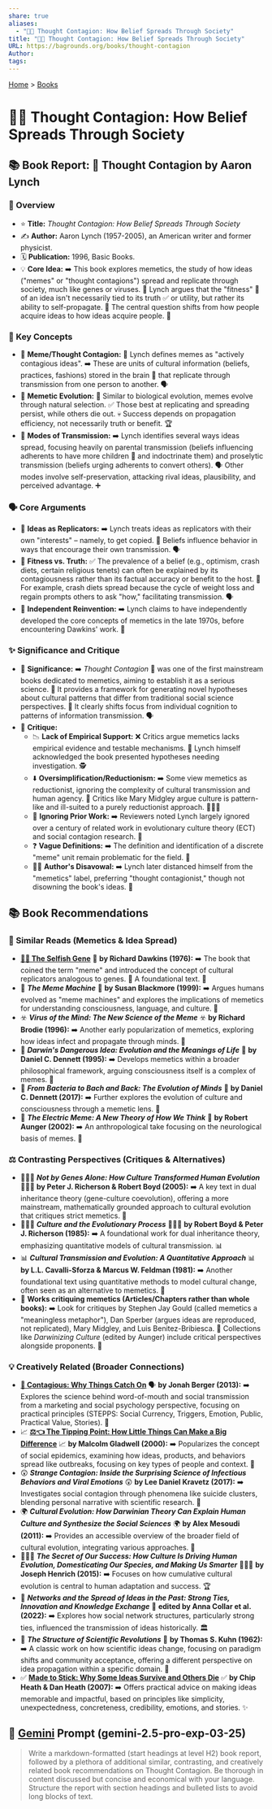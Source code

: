 ```yaml
---
share: true
aliases:
  - "💭🦠 Thought Contagion: How Belief Spreads Through Society"
title: "💭🦠 Thought Contagion: How Belief Spreads Through Society"
URL: https://bagrounds.org/books/thought-contagion
Author: 
tags: 
---
```

[Home](../index.md) > [Books](./index.md)  
# 💭🦠 Thought Contagion: How Belief Spreads Through Society  
## 📚 Book Report: 🧠 Thought Contagion by Aaron Lynch  
  
### 📝 Overview  
* ⭐ **Title:** *Thought Contagion: How Belief Spreads Through Society*  
* ✍️ **Author:** Aaron Lynch (1957-2005), an American writer and former physicist.  
* 🗓️ **Publication:** 1996, Basic Books.  
* 💡 **Core Idea:** ➡️ This book explores memetics, the study of how ideas ("memes" or "thought contagions") spread and replicate through society, much like genes or viruses. 🦠 Lynch argues that the "fitness" 💪 of an idea isn't necessarily tied to its truth ✅ or utility, but rather its ability to self-propagate. 🔄 The central question shifts from how people acquire ideas to how ideas acquire people. 🤔  
  
### 🔑 Key Concepts  
* 💭 **Meme/Thought Contagion:** 🦠 Lynch defines memes as "actively contagious ideas". ➡️ These are units of cultural information (beliefs, practices, fashions) stored in the brain 🧠 that replicate through transmission from one person to another. 🗣️  
* 🧬 **Memetic Evolution:** 🔄 Similar to biological evolution, memes evolve through natural selection. ✅ Those best at replicating and spreading persist, while others die out. 💀 Success depends on propagation efficiency, not necessarily truth or benefit. 🏆  
* 📢 **Modes of Transmission:** ➡️ Lynch identifies several ways ideas spread, focusing heavily on parental transmission (beliefs influencing adherents to have more children 👶 and indoctrinate them) and proselytic transmission (beliefs urging adherents to convert others). 🗣️ Other modes involve self-preservation, attacking rival ideas, plausibility, and perceived advantage. ➕  
  
### 🗣️ Core Arguments  
* 🔁 **Ideas as Replicators:** ➡️ Lynch treats ideas as replicators with their own "interests" – namely, to get copied. 📝 Beliefs influence behavior in ways that encourage their own transmission. 🗣️  
* 💪 **Fitness vs. Truth:** ✅ The prevalence of a belief (e.g., optimism, crash diets, certain religious tenets) can often be explained by its contagiousness rather than its factual accuracy or benefit to the host. 🤔 For example, crash diets spread because the cycle of weight loss and regain prompts others to ask "how," facilitating transmission. 🗣️  
* 👤 **Independent Reinvention:** ➡️ Lynch claims to have independently developed the core concepts of memetics in the late 1970s, before encountering Dawkins' work. 📖  
  
### ✨ Significance and Critique  
* 🌟 **Significance:** ➡️ *Thought Contagion* 🦠 was one of the first mainstream books dedicated to memetics, aiming to establish it as a serious science. 🔬 It provides a framework for generating novel hypotheses about cultural patterns that differ from traditional social science perspectives. 🤔 It clearly shifts focus from individual cognition to patterns of information transmission. 🗣️  
* 🤔 **Critique:**  
    * 📉 **Lack of Empirical Support:** ❌ Critics argue memetics lacks empirical evidence and testable mechanisms. 🧪 Lynch himself acknowledged the book presented hypotheses needing investigation. 🕵️  
    * ⬇️ **Oversimplification/Reductionism:** ➡️ Some view memetics as reductionist, ignoring the complexity of cultural transmission and human agency. 🤔 Critics like Mary Midgley argue culture is pattern-like and ill-suited to a purely reductionist approach. 🧑‍🤝‍🧑  
    * 🚫 **Ignoring Prior Work:** ➡️ Reviewers noted Lynch largely ignored over a century of related work in evolutionary culture theory (ECT) and social contagion research. 📖  
    * ❓ **Vague Definitions:** ➡️ The definition and identification of a discrete "meme" unit remain problematic for the field. 🦠  
    * 🚶‍♂️ **Author's Disavowal:** ➡️ Lynch later distanced himself from the "memetics" label, preferring "thought contagionist," though not disowning the book's ideas. 💭  
  
## 📚 Book Recommendations  
  
### 📖 Similar Reads (Memetics & Idea Spread)  
* **[👤🧬 The Selfish Gene](./the-selfish-gene.md)** 🧬 **by Richard Dawkins (1976):** ➡️ The book that coined the term "meme" and introduced the concept of cultural replicators analogous to genes. 🦠 A foundational text. 🌟  
* 🤖 ***The Meme Machine*** 🤖 **by Susan Blackmore (1999):** ➡️ Argues humans evolved as "meme machines" and explores the implications of memetics for understanding consciousness, language, and culture. 🧠  
* ☣️ ***Virus of the Mind: The New Science of the Meme*** ☣️ **by Richard Brodie (1996):** ➡️ Another early popularization of memetics, exploring how ideas infect and propagate through minds. 🦠  
* 🤔 ***Darwin's Dangerous Idea: Evolution and the Meanings of Life*** 🤔 **by Daniel C. Dennett (1995):** ➡️ Develops memetics within a broader philosophical framework, arguing consciousness itself is a complex of memes. 🧠  
* 🧠 ***From Bacteria to Bach and Back: The Evolution of Minds*** 🧠 **by Daniel C. Dennett (2017):** ➡️ Further explores the evolution of culture and consciousness through a memetic lens. 🦠  
* 🧠 ***The Electric Meme: A New Theory of How We Think*** 🧠 **by Robert Aunger (2002):** ➡️ An anthropological take focusing on the neurological basis of memes. 🦠  
  
### ⚖️ Contrasting Perspectives (Critiques & Alternatives)  
* 🧑‍🤝‍🧑 ***Not by Genes Alone: How Culture Transformed Human Evolution*** 🧑‍🤝‍🧑 **by Peter J. Richerson & Robert Boyd (2005):** ➡️ A key text in dual inheritance theory (gene-culture coevolution), offering a more mainstream, mathematically grounded approach to cultural evolution that critiques strict memetics. 🧪  
* 🧑‍🤝‍🧑 ***Culture and the Evolutionary Process*** 🧑‍🤝‍🧑 **by Robert Boyd & Peter J. Richerson (1985):** ➡️ A foundational work for dual inheritance theory, emphasizing quantitative models of cultural transmission. 📊  
* 📊 ***Cultural Transmission and Evolution: A Quantitative Approach*** 📊 **by L.L. Cavalli-Sforza & Marcus W. Feldman (1981):** ➡️ Another foundational text using quantitative methods to model cultural change, often seen as an alternative to memetics. 🧪  
* 📰 **Works critiquing memetics (Articles/Chapters rather than whole books):** ➡️ Look for critiques by Stephen Jay Gould (called memetics a "meaningless metaphor"), Dan Sperber (argues ideas are reproduced, not replicated), Mary Midgley, and Luis Benitez-Bribiesca. 🤔 Collections like *Darwinizing Culture* (edited by Aunger) include critical perspectives alongside proponents. 📖  
  
### 💡 Creatively Related (Broader Connections)  
* **[🦠 Contagious: Why Things Catch On](./contagious.md)** 🗣️ **by Jonah Berger (2013):** ➡️ Explores the science behind word-of-mouth and social transmission from a marketing and social psychology perspective, focusing on practical principles (STEPPS: Social Currency, Triggers, Emotion, Public, Practical Value, Stories). 📣  
* 📈 **[⚖️👈 The Tipping Point: How Little Things Can Make a Big Difference](./the-tipping-point.md)** 📈 **by Malcolm Gladwell (2000):** ➡️ Popularizes the concept of social epidemics, examining how ideas, products, and behaviors spread like outbreaks, focusing on key types of people and context. 🦠  
* 😲 ***Strange Contagion: Inside the Surprising Science of Infectious Behaviors and Viral Emotions*** 😲 **by Lee Daniel Kravetz (2017):** ➡️ Investigates social contagion through phenomena like suicide clusters, blending personal narrative with scientific research. 🧪  
* 🌍 ***Cultural Evolution: How Darwinian Theory Can Explain Human Culture and Synthesize the Social Sciences*** 🌍 **by Alex Mesoudi (2011):** ➡️ Provides an accessible overview of the broader field of cultural evolution, integrating various approaches. 📖  
* 🧑‍🤝‍🧑 ***The Secret of Our Success: How Culture Is Driving Human Evolution, Domesticating Our Species, and Making Us Smarter*** 🧑‍🤝‍🧑 **by Joseph Henrich (2015):** ➡️ Focuses on how cumulative cultural evolution is central to human adaptation and success. 🏆  
* 🔗 ***Networks and the Spread of Ideas in the Past: Strong Ties, Innovation and Knowledge Exchange*** 🔗 **edited by Anna Collar et al. (2022):** ➡️ Explores how social network structures, particularly strong ties, influenced the transmission of ideas historically. 🏛️  
* 🔄 ***The Structure of Scientific Revolutions*** 🔄 **by Thomas S. Kuhn (1962):** ➡️ A classic work on how scientific ideas change, focusing on paradigm shifts and community acceptance, offering a different perspective on idea propagation within a specific domain. 🧪  
* ✅ **[Made to Stick: Why Some Ideas Survive and Others Die](./made-to-stick.md)** ✅ **by Chip Heath & Dan Heath (2007):** ➡️ Offers practical advice on making ideas memorable and impactful, based on principles like simplicity, unexpectedness, concreteness, credibility, emotions, and stories. ✨  
  
## 💬 [Gemini](../software/gemini.md) Prompt (gemini-2.5-pro-exp-03-25)  
> Write a markdown-formatted (start headings at level H2) book report, followed by a plethora of additional similar, contrasting, and creatively related book recommendations on Thought Contagion. Be thorough in content discussed but concise and economical with your language. Structure the report with section headings and bulleted lists to avoid long blocks of text.